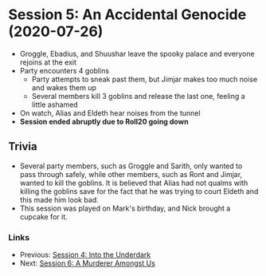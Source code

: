 # Session 5: An Accidental Genocide (2020-07-26)
* Groggle, Ebadius, and Shuushar leave the spooky palace and everyone rejoins at the exit
* Party encounters 4 goblins
    * Party attempts to sneak past them, but Jimjar makes too much noise and wakes them up
    * Several members kill 3 goblins and release the last one, feeling a little ashamed
* On watch, Alias and Eldeth hear noises from the tunnel
* **Session ended abruptly due to Roll20 going down**

## Trivia
* Several party members, such as Groggle and Sarith, only wanted to pass through safely, while other members, such as Ront and Jimjar, wanted to kill the goblins. It is believed that Alias had not qualms with killing the goblins save for the fact that he was trying to court Eldeth and this made him look bad.
* This session was played on Mark's birthday, and Nick brought a cupcake for it.

### Links
* Previous: [Session 4: Into the Underdark](session4-2020-07-12.md)
* Next: [Session 6: A Murderer Amongst Us](session6-2020-08-16.md)
